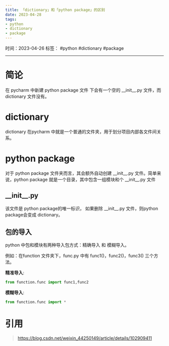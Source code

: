 ```yaml
---
title: 「dictionary」和「python package」的区别
date: 2023-04-28
tags: 
- python 
- dictionary 
- package
---
```


时间：2023-04-26
标签： #python #dictionary #package

---


# 简论

在 pycharm 中新建 python package 文件 下会有一个空的 \_\_init\_\_.py 文件，而 dictionary 文件没有。

<!--more--> 

# dictionary

dictionary 在pycharm 中就是一个普通的文件夹，用于划分项目内部各文件间关系。

# python package

对于 python package 文件夹而言，其会额外自动创建 \_\_init\_\_.py 文件。简单来说，python package 就是一个目录，其中包含一组模块和个 \_\_init\_\_.py 文件
## \_\_init\_\_.py

该文件是 python package的唯一标识， 如果删除 \_\_init\_\_.py 文件，则python package会变成 dictionary。

## 包的导入

python 中包和模块有两种导入包方式：精确导入 和 模糊导入。

例如：在function 文件夹下，func.py 中有 func1()，func2()，func3() 三个方法。

**精准导入**:

``` python 
from function.func import func1,func2
```

**模糊导入**:

 ``` python
 from function.func import *
 ```



# 引用

>   https://blog.csdn.net/weixin_44250149/article/details/102909411